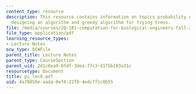 ```yaml
---
content_type: resource
description: This resource contains information on topics probability of a tree, marginalizing,
  designing an algorithm and greedy algorithm for trying trees.
file: /media/courses/20-181-computation-for-biological-engineers-fall-2006/4a70856eaada0ef022f04edc7f1c8b55_pi_lec8.pdf
file_type: application/pdf
learning_resource_types:
- Lecture Notes
ocw_type: OCWFile
parent_title: Lecture Notes
parent_type: CourseSection
parent_uid: 2d1c8ea9-0fdf-3dea-77c3-d175b103a31c
resourcetype: Document
title: pi_lec8.pdf
uid: 4a70856e-aada-0ef0-22f0-4edc7f1c8b55
---
```

